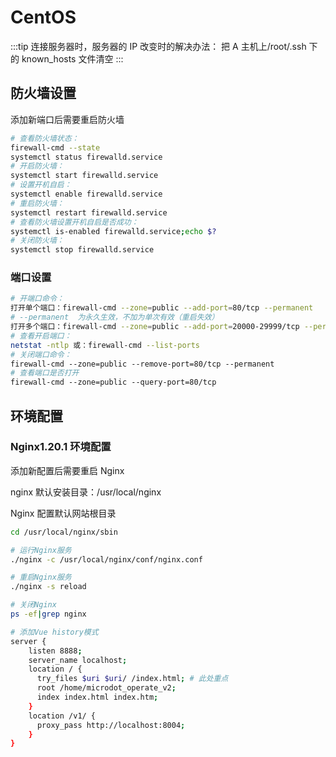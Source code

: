 # CentOS

:::tip
连接服务器时，服务器的 IP 改变时的解决办法：
把 A 主机上/root/.ssh 下的 known_hosts 文件清空
:::

## 防火墙设置

添加新端口后需要重启防火墙

```bash
# 查看防火墙状态：
firewall-cmd --state
systemctl status firewalld.service
# 开启防火墙：
systemctl start firewalld.service
# 设置开机自启：
systemctl enable firewalld.service
# 重启防火墙：
systemctl restart firewalld.service
# 查看防火墙设置开机自启是否成功：
systemctl is-enabled firewalld.service;echo $?
# 关闭防火墙：
systemctl stop firewalld.service
```

### 端口设置

```bash
# 开端口命令：
打开单个端口：firewall-cmd --zone=public --add-port=80/tcp --permanent
# --permanent  为永久生效，不加为单次有效（重启失效）
打开多个端口：firewall-cmd --zone=public --add-port=20000-29999/tcp --permanent
# 查看开启端口：
netstat -ntlp 或：firewall-cmd --list-ports
# 关闭端口命令：
firewall-cmd --zone=public --remove-port=80/tcp --permanent
# 查看端口是否打开
firewall-cmd --zone=public --query-port=80/tcp
```

## 环境配置

### Nginx1.20.1 环境配置

添加新配置后需要重启 Nginx

nginx 默认安装目录：/usr/local/nginx

Nginx 配置默认网站根目录

```bash
cd /usr/local/nginx/sbin

# 运行Nginx服务
./nginx -c /usr/local/nginx/conf/nginx.conf

# 重启Nginx服务
./nginx -s reload

# 关闭Nginx
ps -ef|grep nginx

# 添加Vue history模式
server {
    listen 8888;
    server_name localhost;
    location / {
      try_files $uri $uri/ /index.html; # 此处重点
      root /home/microdot_operate_v2;
      index index.html index.htm;
    }
    location /v1/ {
      proxy_pass http://localhost:8004;
    }
}
```
